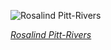 
![Rosalind Pitt-Rivers](https://upload.wikimedia.org/wikipedia/commons/thumb/d/d7/Rosalind_Venetia_Pitt-Rivers_%281907-1990%29_-_Restoration.jpg/450px-Rosalind_Venetia_Pitt-Rivers_%281907-1990%29_-_Restoration.jpg)

*[Rosalind Pitt-Rivers](https://wikipedia.org/wiki/File:Rosalind_Venetia_Pitt-Rivers_(1907-1990)_-_Restoration.jpg)*
